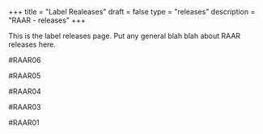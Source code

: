 +++
title = "Label Realeases"
draft = false
type = "releases"
description = "RAAR - releases"
+++

This is the label releases page. Put any general blah blah about RAAR releases here.

#RAAR06
<a href="https://soundcloud.com/raarraar/sets/raar006-maelstrom-her-empty" class="sc-player"></a>

#RAAR05    
<a href="https://soundcloud.com/raarraar/sets/raar005-somatic-responses-1" class="sc-player"></a>

#RAAR04
<a href="https://soundcloud.com/raarraar/sets/raar004-louisahhh-maelstrom" class="sc-player"></a>

#RAAR03
<a href="https://soundcloud.com/raarraar/sets/raar003-wlvs-joefarr" class="sc-player"></a>

#RAAR01
<a href="https://soundcloud.com/raarraar/sets/raar001-roijacker-maelstrom" class="sc-player"></a>
